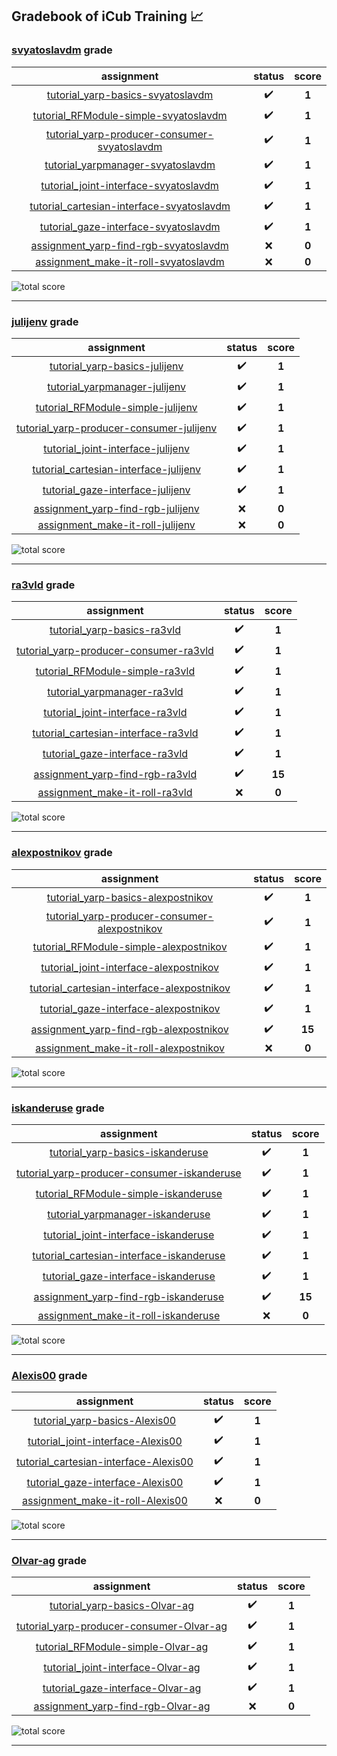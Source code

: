 ## Gradebook of iCub Training :chart_with_upwards_trend:

### [**svyatoslavdm**](https://github.com/svyatoslavdm) grade

| assignment | status | score |
|    :--:    |  :--:  | :--:  |
| [tutorial_yarp-basics-svyatoslavdm](https://github.com/icub-training/tutorial_yarp-basics-svyatoslavdm) | :heavy_check_mark: | **1** |
| [tutorial_RFModule-simple-svyatoslavdm](https://github.com/icub-training/tutorial_RFModule-simple-svyatoslavdm) | :heavy_check_mark: | **1** |
| [tutorial_yarp-producer-consumer-svyatoslavdm](https://github.com/icub-training/tutorial_yarp-producer-consumer-svyatoslavdm) | :heavy_check_mark: | **1** |
| [tutorial_yarpmanager-svyatoslavdm](https://github.com/icub-training/tutorial_yarpmanager-svyatoslavdm) | :heavy_check_mark: | **1** |
| [tutorial_joint-interface-svyatoslavdm](https://github.com/icub-training/tutorial_joint-interface-svyatoslavdm) | :heavy_check_mark: | **1** |
| [tutorial_cartesian-interface-svyatoslavdm](https://github.com/icub-training/tutorial_cartesian-interface-svyatoslavdm) | :heavy_check_mark: | **1** |
| [tutorial_gaze-interface-svyatoslavdm](https://github.com/icub-training/tutorial_gaze-interface-svyatoslavdm) | :heavy_check_mark: | **1** |
| [assignment_yarp-find-rgb-svyatoslavdm](https://github.com/icub-training/assignment_yarp-find-rgb-svyatoslavdm) | :x: | **0** |
| [assignment_make-it-roll-svyatoslavdm](https://github.com/icub-training/assignment_make-it-roll-svyatoslavdm) | :x: | **0** |

![total score](https://img.shields.io/badge/total_score-7-brightgreen.svg?style=flat-square)

---


### [**julijenv**](https://github.com/julijenv) grade

| assignment | status | score |
|    :--:    |  :--:  | :--:  |
| [tutorial_yarp-basics-julijenv](https://github.com/icub-training/tutorial_yarp-basics-julijenv) | :heavy_check_mark: | **1** |
| [tutorial_yarpmanager-julijenv](https://github.com/icub-training/tutorial_yarpmanager-julijenv) | :heavy_check_mark: | **1** |
| [tutorial_RFModule-simple-julijenv](https://github.com/icub-training/tutorial_RFModule-simple-julijenv) | :heavy_check_mark: | **1** |
| [tutorial_yarp-producer-consumer-julijenv](https://github.com/icub-training/tutorial_yarp-producer-consumer-julijenv) | :heavy_check_mark: | **1** |
| [tutorial_joint-interface-julijenv](https://github.com/icub-training/tutorial_joint-interface-julijenv) | :heavy_check_mark: | **1** |
| [tutorial_cartesian-interface-julijenv](https://github.com/icub-training/tutorial_cartesian-interface-julijenv) | :heavy_check_mark: | **1** |
| [tutorial_gaze-interface-julijenv](https://github.com/icub-training/tutorial_gaze-interface-julijenv) | :heavy_check_mark: | **1** |
| [assignment_yarp-find-rgb-julijenv](https://github.com/icub-training/assignment_yarp-find-rgb-julijenv) | :x: | **0** |
| [assignment_make-it-roll-julijenv](https://github.com/icub-training/assignment_make-it-roll-julijenv) | :x: | **0** |

![total score](https://img.shields.io/badge/total_score-7-brightgreen.svg?style=flat-square)

---


### [**ra3vld**](https://github.com/ra3vld) grade

| assignment | status | score |
|    :--:    |  :--:  | :--:  |
| [tutorial_yarp-basics-ra3vld](https://github.com/icub-training/tutorial_yarp-basics-ra3vld) | :heavy_check_mark: | **1** |
| [tutorial_yarp-producer-consumer-ra3vld](https://github.com/icub-training/tutorial_yarp-producer-consumer-ra3vld) | :heavy_check_mark: | **1** |
| [tutorial_RFModule-simple-ra3vld](https://github.com/icub-training/tutorial_RFModule-simple-ra3vld) | :heavy_check_mark: | **1** |
| [tutorial_yarpmanager-ra3vld](https://github.com/icub-training/tutorial_yarpmanager-ra3vld) | :heavy_check_mark: | **1** |
| [tutorial_joint-interface-ra3vld](https://github.com/icub-training/tutorial_joint-interface-ra3vld) | :heavy_check_mark: | **1** |
| [tutorial_cartesian-interface-ra3vld](https://github.com/icub-training/tutorial_cartesian-interface-ra3vld) | :heavy_check_mark: | **1** |
| [tutorial_gaze-interface-ra3vld](https://github.com/icub-training/tutorial_gaze-interface-ra3vld) | :heavy_check_mark: | **1** |
| [assignment_yarp-find-rgb-ra3vld](https://github.com/icub-training/assignment_yarp-find-rgb-ra3vld) | :heavy_check_mark: | **15** |
| [assignment_make-it-roll-ra3vld](https://github.com/icub-training/assignment_make-it-roll-ra3vld) | :x: | **0** |

![total score](https://img.shields.io/badge/total_score-22-brightgreen.svg?style=flat-square)

---


### [**alexpostnikov**](https://github.com/alexpostnikov) grade

| assignment | status | score |
|    :--:    |  :--:  | :--:  |
| [tutorial_yarp-basics-alexpostnikov](https://github.com/icub-training/tutorial_yarp-basics-alexpostnikov) | :heavy_check_mark: | **1** |
| [tutorial_yarp-producer-consumer-alexpostnikov](https://github.com/icub-training/tutorial_yarp-producer-consumer-alexpostnikov) | :heavy_check_mark: | **1** |
| [tutorial_RFModule-simple-alexpostnikov](https://github.com/icub-training/tutorial_RFModule-simple-alexpostnikov) | :heavy_check_mark: | **1** |
| [tutorial_joint-interface-alexpostnikov](https://github.com/icub-training/tutorial_joint-interface-alexpostnikov) | :heavy_check_mark: | **1** |
| [tutorial_cartesian-interface-alexpostnikov](https://github.com/icub-training/tutorial_cartesian-interface-alexpostnikov) | :heavy_check_mark: | **1** |
| [tutorial_gaze-interface-alexpostnikov](https://github.com/icub-training/tutorial_gaze-interface-alexpostnikov) | :heavy_check_mark: | **1** |
| [assignment_yarp-find-rgb-alexpostnikov](https://github.com/icub-training/assignment_yarp-find-rgb-alexpostnikov) | :heavy_check_mark: | **15** |
| [assignment_make-it-roll-alexpostnikov](https://github.com/icub-training/assignment_make-it-roll-alexpostnikov) | :x: | **0** |

![total score](https://img.shields.io/badge/total_score-21-brightgreen.svg?style=flat-square)

---


### [**iskanderuse**](https://github.com/iskanderuse) grade

| assignment | status | score |
|    :--:    |  :--:  | :--:  |
| [tutorial_yarp-basics-iskanderuse](https://github.com/icub-training/tutorial_yarp-basics-iskanderuse) | :heavy_check_mark: | **1** |
| [tutorial_yarp-producer-consumer-iskanderuse](https://github.com/icub-training/tutorial_yarp-producer-consumer-iskanderuse) | :heavy_check_mark: | **1** |
| [tutorial_RFModule-simple-iskanderuse](https://github.com/icub-training/tutorial_RFModule-simple-iskanderuse) | :heavy_check_mark: | **1** |
| [tutorial_yarpmanager-iskanderuse](https://github.com/icub-training/tutorial_yarpmanager-iskanderuse) | :heavy_check_mark: | **1** |
| [tutorial_joint-interface-iskanderuse](https://github.com/icub-training/tutorial_joint-interface-iskanderuse) | :heavy_check_mark: | **1** |
| [tutorial_cartesian-interface-iskanderuse](https://github.com/icub-training/tutorial_cartesian-interface-iskanderuse) | :heavy_check_mark: | **1** |
| [tutorial_gaze-interface-iskanderuse](https://github.com/icub-training/tutorial_gaze-interface-iskanderuse) | :heavy_check_mark: | **1** |
| [assignment_yarp-find-rgb-iskanderuse](https://github.com/icub-training/assignment_yarp-find-rgb-iskanderuse) | :heavy_check_mark: | **15** |
| [assignment_make-it-roll-iskanderuse](https://github.com/icub-training/assignment_make-it-roll-iskanderuse) | :x: | **0** |

![total score](https://img.shields.io/badge/total_score-22-brightgreen.svg?style=flat-square)

---


### [**Alexis00**](https://github.com/Alexis00) grade

| assignment | status | score |
|    :--:    |  :--:  | :--:  |
| [tutorial_yarp-basics-Alexis00](https://github.com/icub-training/tutorial_yarp-basics-Alexis00) | :heavy_check_mark: | **1** |
| [tutorial_joint-interface-Alexis00](https://github.com/icub-training/tutorial_joint-interface-Alexis00) | :heavy_check_mark: | **1** |
| [tutorial_cartesian-interface-Alexis00](https://github.com/icub-training/tutorial_cartesian-interface-Alexis00) | :heavy_check_mark: | **1** |
| [tutorial_gaze-interface-Alexis00](https://github.com/icub-training/tutorial_gaze-interface-Alexis00) | :heavy_check_mark: | **1** |
| [assignment_make-it-roll-Alexis00](https://github.com/icub-training/assignment_make-it-roll-Alexis00) | :x: | **0** |

![total score](https://img.shields.io/badge/total_score-4-brightgreen.svg?style=flat-square)

---


### [**Olvar-ag**](https://github.com/Olvar-ag) grade

| assignment | status | score |
|    :--:    |  :--:  | :--:  |
| [tutorial_yarp-basics-Olvar-ag](https://github.com/icub-training/tutorial_yarp-basics-Olvar-ag) | :heavy_check_mark: | **1** |
| [tutorial_yarp-producer-consumer-Olvar-ag](https://github.com/icub-training/tutorial_yarp-producer-consumer-Olvar-ag) | :heavy_check_mark: | **1** |
| [tutorial_RFModule-simple-Olvar-ag](https://github.com/icub-training/tutorial_RFModule-simple-Olvar-ag) | :heavy_check_mark: | **1** |
| [tutorial_joint-interface-Olvar-ag](https://github.com/icub-training/tutorial_joint-interface-Olvar-ag) | :heavy_check_mark: | **1** |
| [tutorial_gaze-interface-Olvar-ag](https://github.com/icub-training/tutorial_gaze-interface-Olvar-ag) | :heavy_check_mark: | **1** |
| [assignment_yarp-find-rgb-Olvar-ag](https://github.com/icub-training/assignment_yarp-find-rgb-Olvar-ag) | :x: | **0** |

![total score](https://img.shields.io/badge/total_score-5-brightgreen.svg?style=flat-square)

---

